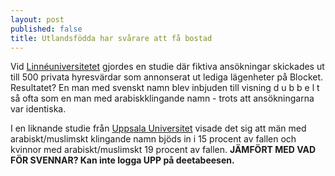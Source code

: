 ```yaml
---
layout: post
published: false
title: Utlandsfödda har svårare att få bostad
---
```



Vid [Linnéuniversitetet](http://lnu.se/forskning/forskningsdatabas/publication.aspx?id=4466) gjordes en studie där fiktiva ansökningar skickades ut till 500 privata hyresvärdar som annonserat ut lediga lägenheter på Blocket. Resultatet? En man med svenskt namn blev inbjuden till visning d u b b e l t så ofta som en man med arabiskklingande namn - trots att ansökningarna var identiska.

I en liknande studie från [Uppsala Universitet](https://ezp.sub.su.se/login?url=http://search.ebscohost.com.ezp.sub.su.se/login.aspx?direct=true&db=edselp&AN=S1051137713000582&site=eds-live&scope=site) visade det sig att män med arabiskt/muslimskt klingande namn bjöds in i 15 procent av fallen och kvinnor med arabiskt/muslimskt 19 procent av fallen. **JÄMFÖRT MED VAD FÖR SVENNAR? Kan inte logga UPP på deetabeesen.**
